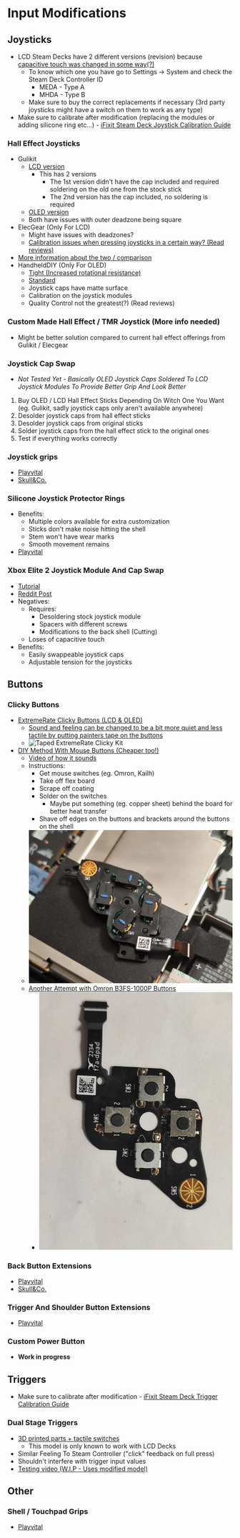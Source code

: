 # Input Modifications

## Joysticks
- LCD Steam Decks have 2 different versions (revision) because [capacitive touch was changed in some way(?)](https://www.ifixit.com/Guide/Steam+Deck+Left+Thumbstick+Replacement/148896)
    - To know which one you have go to Settings -> System and check the Steam Deck Controller ID
        - MEDA - Type A
        - MHDA - Type B
    - Make sure to buy the correct replacements if necessary (3rd party joysticks might have a switch on them to work as any type)
- Make sure to calibrate after modification (replacing the modules or adding silicone ring etc...) - [iFixit Steam Deck Joystick Calibration Guide](https://www.ifixit.com/Guide/How+to+Calibrate+Steam+Deck+Thumbsticks/150415)

### Hall Effect Joysticks
- Gulikit
    - [LCD version](https://www.gulikit.com/productinfo/1026071.html)
        - This has 2 versions
            - The 1st version didn't have the cap included and required soldering on the old one from the stock stick
            - The 2nd version has the cap included, no soldering is required
    - [OLED version](https://www.gulikit.com/productinfo/1215825.html)
    - Both have issues with outer deadzone being square
- ElecGear (Only For LCD)
    - Might have issues with deadzones?
    - [Calibration issues when pressing joysticks in a certain way? (Read reviews)](https://www.amazon.com/gp/customer-reviews/R1B0UC03JGZM4?ref=pf_vv_at_pdctrvw_srp)
- [More information about the two / comparison](https://www.reddit.com/r/SteamDeck/comments/15c4ppn/comment/jwfxsxt/)
- HandheldDIY (Only For OLED)
    - [Tight (Increased rotational resistance)](https://www.handhelddiy.com/products/steam-deck-oled-tighter-hall-joystick?variant=49363761430838)
    - [Standard](https://www.handhelddiy.com/products/steam-deck-oled-tighter-hall-joystick?variant=49363761398070)
    - Joystick caps have matte surface
    - Calibration on the joystick modules
    - Quality Control not the greatest(?) (Read reviews)

### Custom Made Hall Effect / TMR Joystick (More info needed)
- Might be better solution compared to current hall effect offerings from Gulikit / Elecgear

### Joystick Cap Swap
- *Not Tested Yet - Basically OLED Joystick Caps Soldered To LCD Joystick Modules To Provide Better Grip And Look Better*
1. Buy OLED / LCD Hall Effect Sticks Depending On Witch One You Want (eg. Gulikit, sadly joystick caps only aren't available anywhere)
2. Desolder joystick caps from hall effect sticks
3. Desolder joystick caps from original sticks
4. Solder joystick caps from the hall effect stick to the original ones
5. Test if everything works correctly

### Joystick grips
- [Playvital](https://playvital.com/collections/steam-deck-thumb-grip)
- [Skull&Co.](https://skullnco.com/collections/steam-deck/products/thumb-grip-set-for-steam-deck)

### Silicone Joystick Protector Rings
- Benefits:
    - Multiple colors available for extra customization
    - Sticks don't make noise hitting the shell
    - Stem won't have wear marks
    - Smooth movement remains
- [Playvital](https://playvital.com/collections/steam-deck-control-precision-rings)

### Xbox Elite 2 Joystick Module And Cap Swap
- [Tutorial](https://www.youtube.com/watch?v=qO3G0MXIltg)
- [Reddit Post](https://www.reddit.com/r/SteamDeckModded/comments/1bni7ro/swapped_standard_thumbstick_for_one_from_xbox/)
- Negatives:
    - Requires:
        - Desoldering stock joystick module
        - Spacers with different screws
        - Modifications to the back shell (Cutting)
    - Loses of capacitive touch
- Benefits:
    - Easily swappeable joystick caps
    - Adjustable tension for the joysticks

## Buttons

### Clicky Buttons
- [ExtremeRate Clicky Buttons (LCD & OLED)](https://extremerate.com/collections/for-steam-deck-clicky-kit)
    - [Sound and feeling can be changed to be a bit more quiet and less tactile by putting painters tape on the buttons](https://www.reddit.com/r/SteamDeckModded/comments/1hewzl7/achieving_a_quieter_tactile_buttons_dpad_w_the/)
    - ![Taped ExtremeRate Clicky Kit](../../Images/Other/JustTheEngineer_Clicky_Taped.jpeg)
- [DIY Method With Mouse Buttons (Cheaper too!)](https://www.reddit.com/r/SteamDeckModded/comments/1igzmr4/this_diy_clicky_buttons_mod_cost_me_2_bucks_but/)
    - [Video of how it sounds](https://imgur.com/a/MxtREr9)
    - Instructions:
        - Get mouse switches (eg. Omron, Kailh)
        - Take off flex board
        - Scrape off coating
        - Solder on the switches
            - Maybe put something (eg. copper sheet) behind the board for better heat transfer
        - Shave off edges on the buttons and brackets around the buttons on the shell
    - ![DIY Clicky Buttons](../../Images/Other/Dvijetrecine_DIY_Mouse_Clicky_Buttons.webp)
    - [Another Attempt with Omron B3FS-1000P Buttons](https://www.reddit.com/r/SteamDeckModded/comments/1izgji8/yet_another_clicky_buttons_mod/)
        - ![DIY Clicky Buttons #2](../../Images/Other/Dvijetrecine_DIY_Clicky_2_Finished_ABXY.webp)

### Back Button Extensions
- [Playvital](https://playvital.com/collections/back-button-enhancement)
- [Skull&Co.](https://skullnco.com/collections/steam-deck/products/back-button-enhancement-set-for-steam-deck-4pcs)

### Trigger And Shoulder Button Extensions
- [Playvital](https://playvital.com/collections/steam-deck-triggers-extenders)

### Custom Power Button
- **Work in progress**

## Triggers
- Make sure to calibrate after modification - [iFixit Steam Deck Trigger Calibration Guide](https://www.ifixit.com/Guide/How+to+Calibrate+Steam+Deck+Triggers/150411)

### Dual Stage Triggers
- [3D printed parts + tactile switches](https://www.thingiverse.com/thing:6210987)
    - This model is only known to work with LCD Decks
- Similar Feeling To Steam Controller ("click" feedback on full press)
- Shouldn't interfere with trigger input values
- [Testing video (W.I.P - Uses modified model)](https://www.youtube.com/watch?v=8woKzJrXp88)

## Other

### Shell / Touchpad Grips
- [Playvital](https://playvital.com/collections/steam-deck-controller-grip)